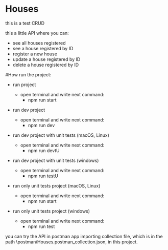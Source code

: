 # Houses
this is a test CRUD

this a little API where you can:
- see all houses registered
- see a house registered by ID
- register a new house 
- update a house registered by ID 
- delete a house registered by ID

#How run the project:

- run project
  - open terminal and write next command:
    - npm run start

- run dev project
  - open terminal and write next command:
    - npm run dev

- run dev project with unit tests (macOS, Linux)
  - open terminal and write next command:
    - npm run devtU

- run dev project with unit tests (windows)
  - open terminal and write next command:
    - npm run testU

- run only unit tests project (macOS, Linux)
  - open terminal and write next command:
    - npm run start

- run only unit tests project (windows)
  - open terminal and write next command:
    - npm run test

you can try the API in postman app importing collection file, which is in the path
\postman\Houses.postman_collection.json, in this project.

